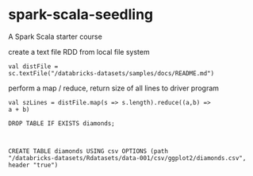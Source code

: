 # spark-scala-seedling
A Spark Scala starter course

create a text file RDD from local file system

<code>val distFile = sc.textFile("/databricks-datasets/samples/docs/README.md")</code>

perform a map / reduce, return size of all lines to driver program

<code>val szLines = distFile.map(s => s.length).reduce((a,b) => a + b)</code>

<code>DROP TABLE IF EXISTS diamonds;

CREATE TABLE diamonds
USING csv
OPTIONS (path "/databricks-datasets/Rdatasets/data-001/csv/ggplot2/diamonds.csv", header "true")
</code>

<code></code>

<code></code>

<code></code>

<code></code>

<code></code>
